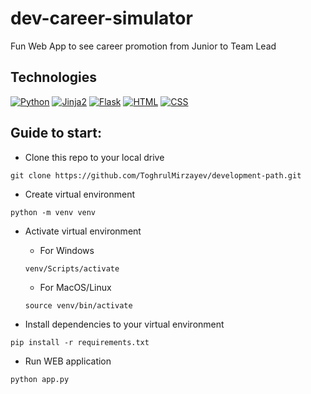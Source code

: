 # dev-career-simulator
Fun Web App to see career promotion from Junior to Team Lead

## Technologies
[![Python](https://img.shields.io/badge/Python_3.8+-blue.svg)]()
[![Jinja2](https://img.shields.io/badge/Jinja2-blue.svg)]()
[![Flask](https://img.shields.io/badge/Flask-yellow.svg)]()
[![HTML](https://img.shields.io/badge/HTML-red.svg)]()
[![CSS](https://img.shields.io/badge/CSS-red.svg)]()

## Guide to start:
* Clone this repo to your local drive
```commandline
git clone https://github.com/ToghrulMirzayev/development-path.git
```

* Create virtual environment
```commandline
python -m venv venv
```

* Activate virtual environment
    * For Windows
    ```commandline
    venv/Scripts/activate
    ```
    * For MacOS/Linux
    ```commandline
    source venv/bin/activate
    ```

* Install dependencies to your virtual environment
```commandline
pip install -r requirements.txt
```

* Run WEB application
```commandline
python app.py
```